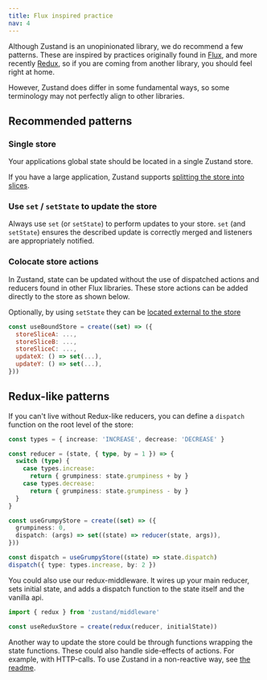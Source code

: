 ```yaml
---
title: Flux inspired practice
nav: 4
---
```


Although Zustand is an unopinionated library, we do recommend a few patterns.
These are inspired by practices originally found in [Flux](https://github.com/facebookarchive/flux),
and more recently [Redux](https://redux.js.org/understanding/thinking-in-redux/three-principles),
so if you are coming from another library, you should feel right at home.

However, Zustand does differ in some fundamental ways,
so some terminology may not perfectly align to other libraries.

## Recommended patterns

### Single store

Your applications global state should be located in a single Zustand store.

If you have a large application, Zustand supports [splitting the store into slices](./slices-pattern.md).

### Use `set` / `setState` to update the store

Always use `set` (or `setState`) to perform updates to your store.
`set` (and `setState`) ensures the described update is correctly merged and listeners are appropriately notified.

### Colocate store actions

In Zustand, state can be updated without the use of dispatched actions and reducers found in other Flux libraries.
These store actions can be added directly to the store as shown below.

Optionally, by using `setState` they can be [located external to the store](./practice-with-no-store-actions.md)

```js
const useBoundStore = create((set) => ({
  storeSliceA: ...,
  storeSliceB: ...,
  storeSliceC: ...,
  updateX: () => set(...),
  updateY: () => set(...),
}))
```

## Redux-like patterns

If you can't live without Redux-like reducers, you can define a `dispatch` function on the root level of the store:

```typescript
const types = { increase: 'INCREASE', decrease: 'DECREASE' }

const reducer = (state, { type, by = 1 }) => {
  switch (type) {
    case types.increase:
      return { grumpiness: state.grumpiness + by }
    case types.decrease:
      return { grumpiness: state.grumpiness - by }
  }
}

const useGrumpyStore = create((set) => ({
  grumpiness: 0,
  dispatch: (args) => set((state) => reducer(state, args)),
}))

const dispatch = useGrumpyStore((state) => state.dispatch)
dispatch({ type: types.increase, by: 2 })
```

You could also use our redux-middleware. It wires up your main reducer, sets initial state, and adds a dispatch function to the state itself and the vanilla api.

```typescript
import { redux } from 'zustand/middleware'

const useReduxStore = create(redux(reducer, initialState))
```

Another way to update the store could be through functions wrapping the state functions. These could also handle side-effects of actions. For example, with HTTP-calls. To use Zustand in a non-reactive way, see [the readme](https://github.com/pmndrs/zustand#readingwriting-state-and-reacting-to-changes-outside-of-components).
